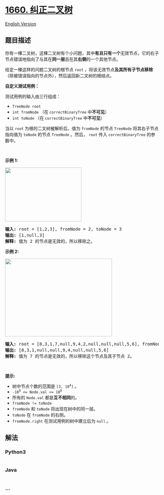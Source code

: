 # [1660. 纠正二叉树](https://leetcode-cn.com/problems/correct-a-binary-tree)

[English Version](/solution/1600-1699/1660.Correct%20a%20Binary%20Tree/README_EN.md)

## 题目描述

<!-- 这里写题目描述 -->

<p>你有一棵二叉树，这棵二叉树有个小问题，其中<strong>有且只有一个</strong>无效节点，它的右子节点错误地指向了与其在<strong>同一层</strong>且在其<strong>右侧</strong>的一个其他节点。</p>

<p>给定一棵这样的问题二叉树的根节点 <code>root</code> ，将该无效节点<strong>及其所有子节点移除</strong>（除被错误指向的节点外），然后返回新二叉树的根结点。</p>

<p><b>自定义测试用例：</b></p>

<p>测试用例的输入由三行组成：</p>

<ul>
	<li><code>TreeNode root</code></li>
	<li><code>int fromNode</code> （在<strong> </strong><code>correctBinaryTree</code> 中<strong>不可见</strong>）</li>
	<li><code>int toNode</code> （在<strong> </strong><code>correctBinaryTree</code> 中<strong>不可见</strong>）</li>
</ul>

<p>当以 <code>root</code> 为根的二叉树被解析后，值为 <code>fromNode</code> 的节点 <code>TreeNode</code> 将其右子节点指向值为 <code>toNode</code> 的节点 <code>TreeNode</code> 。然后， <code>root</code> 传入 <code>correctBinaryTree</code> 的参数中。</p>

<p> </p>

<p><b>示例 1:</b></p>

<p><strong><img alt="" src="https://cdn.jsdelivr.net/gh/doocs/leetcode@main/solution/1600-1699/1660.Correct%20a%20Binary%20Tree/images/ex1v2.png" style="width: 250px; height: 177px;" /></strong></p>

<pre>
<strong>输入:</strong> root = [1,2,3], fromNode = 2, toNode = 3
<strong>输出:</strong> [1,null,3]
<strong>解释:</strong> 值为 2 的节点是无效的，所以移除之。
</pre>

<p><strong>示例 2:</strong></p>

<p><strong><img alt="" src="https://cdn.jsdelivr.net/gh/doocs/leetcode@main/solution/1600-1699/1660.Correct%20a%20Binary%20Tree/images/ex2v3.png" style="width: 350px; height: 255px;" /></strong></p>

<pre>
<strong>输入:</strong> root = [8,3,1,7,null,9,4,2,null,null,null,5,6], fromNode = 7, toNode = 4
<strong>输出:</strong> [8,3,1,null,null,9,4,null,null,5,6]
<strong>解释:</strong> 值为 7 的节点是无效的，所以移除这个节点及其子节点 2。
</pre>

<p> </p>

<p><strong>提示:</strong></p>

<ul>
	<li>树中节点个数的范围是 <code>[3, 10<sup>4</sup>]</code> 。</li>
	<li><code>-10<sup>9</sup> <= Node.val <= 10<sup>9</sup></code></li>
	<li>所有的 <code>Node.val</code> 都是<strong>互不相同</strong>的。</li>
	<li><code>fromNode != toNode</code></li>
	<li><code>fromNode</code> 和 <code>toNode</code> 将出现在树中的同一层。</li>
	<li><code>toNode</code> 在 <code>fromNode</code> 的右侧。</li>
	<li><code>fromNode.right</code> 在测试用例的树中建立后为 <code>null</code> 。</li>
</ul>


## 解法

<!-- 这里可写通用的实现逻辑 -->

<!-- tabs:start -->

### **Python3**

<!-- 这里可写当前语言的特殊实现逻辑 -->

```python

```

### **Java**

<!-- 这里可写当前语言的特殊实现逻辑 -->

```java

```

### **...**

```

```

<!-- tabs:end -->
